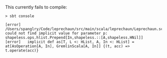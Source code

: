 This currently fails to compile:

    > sbt console

    [error] /Users/spanglry/Code/leprechaun/src/main/scala/leprechaun/Leprechaun.scala:74: could not find implicit value for parameter p: shapeless.ops.hlist.Prepend[In,shapeless.::[A,shapeless.HNil]]
    [error]   implicit def as[T, L <: HList, A, In <: HList] = at[AsOperation[A, In], GremlinScala[A, In]] {(t, acc) => t.operate(acc)}